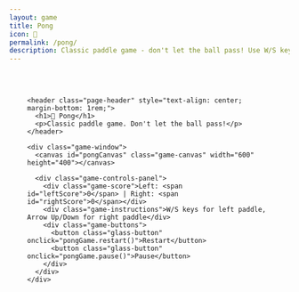 ```yaml
---
layout: game
title: Pong
icon: 🏓
permalink: /pong/
description: Classic paddle game - don't let the ball pass! Use W/S keys for left paddle, Up/Down for right.
---
```


<div class="main-content" data-page-script="pong-game">
  <div class="glass-panel" style="padding: 2rem; height: 100%; display: flex; flex-direction: column; align-items: center;">
    
    <header class="page-header" style="text-align: center; margin-bottom: 1rem;">
      <h1>🏓 Pong</h1>
      <p>Classic paddle game. Don't let the ball pass!</p>
    </header>

    <div class="game-window">
      <canvas id="pongCanvas" class="game-canvas" width="600" height="400"></canvas>
      
      <div class="game-controls-panel">
        <div class="game-score">Left: <span id="leftScore">0</span> | Right: <span id="rightScore">0</span></div>
        <div class="game-instructions">W/S keys for left paddle, Arrow Up/Down for right paddle</div>
        <div class="game-buttons">
          <button class="glass-button" onclick="pongGame.restart()">Restart</button>
          <button class="glass-button" onclick="pongGame.pause()">Pause</button>
        </div>
      </div>
    </div>

  </div>
</div> 